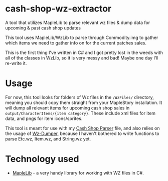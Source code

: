 # cash-shop-wz-extractor
A tool that utilizes MapleLib to parse relevant wz files &amp; dump data for upcoming &amp; past cash shop updates

This tool uses MapleLib/WzLib to parse through Commodity.img to gather which items we need to gather info on for the current patches sales.

This is the first thing I've written in C# and I got pretty lost in the weeds with all of the classes in WzLib, so it is very messy and bad! Maybe one day I'll re-write it.

# Usage

For now, this tool looks for folders of Wz files in the `/WzFiles/` directory, meaning you should copy them straight from your MapleStory installation. It will dump all relevant items for upcoming cash shop sales in `output/CharacterItems/{item category}`. These include xml files for item data, and pngs for item icons/sprites.

This tool is meant for use with my [Cash Shop Parser](https://github.com/masonym/maple-cs-parser) file, and also relies on the usage of [Wz-Dumper](https://github.com/Xterminatorz/WZ-Dumper), because I haven't bothered to write functions to parse Etc.wz, Item.wz, and String.wz yet. 


# Technology used
- [MapleLib](https://github.com/lastbattle/MapleLib) - a very handy library for working with WZ files in C#.
